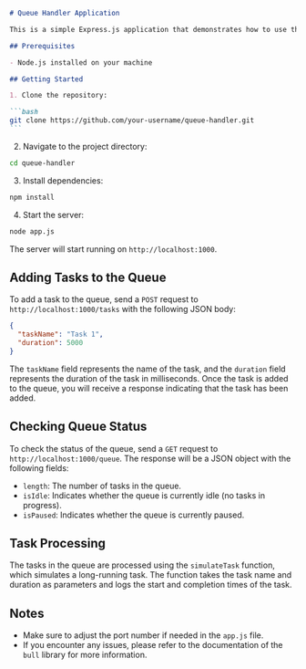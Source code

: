 ````markdown
# Queue Handler Application

This is a simple Express.js application that demonstrates how to use the `bull` library to handle task queues. It allows you to add tasks to a queue and check the status of the queue.

## Prerequisites

- Node.js installed on your machine

## Getting Started

1. Clone the repository:

```bash
git clone https://github.com/your-username/queue-handler.git
```
````

2. Navigate to the project directory:

```bash
cd queue-handler
```

3. Install dependencies:

```bash
npm install
```

4. Start the server:

```bash
node app.js
```

The server will start running on `http://localhost:1000`.

## Adding Tasks to the Queue

To add a task to the queue, send a `POST` request to `http://localhost:1000/tasks` with the following JSON body:

```json
{
  "taskName": "Task 1",
  "duration": 5000
}
```

The `taskName` field represents the name of the task, and the `duration` field represents the duration of the task in milliseconds. Once the task is added to the queue, you will receive a response indicating that the task has been added.

## Checking Queue Status

To check the status of the queue, send a `GET` request to `http://localhost:1000/queue`. The response will be a JSON object with the following fields:

- `length`: The number of tasks in the queue.
- `isIdle`: Indicates whether the queue is currently idle (no tasks in progress).
- `isPaused`: Indicates whether the queue is currently paused.

## Task Processing

The tasks in the queue are processed using the `simulateTask` function, which simulates a long-running task. The function takes the task name and duration as parameters and logs the start and completion times of the task.

## Notes

- Make sure to adjust the port number if needed in the `app.js` file.
- If you encounter any issues, please refer to the documentation of the `bull` library for more information.

```

```

